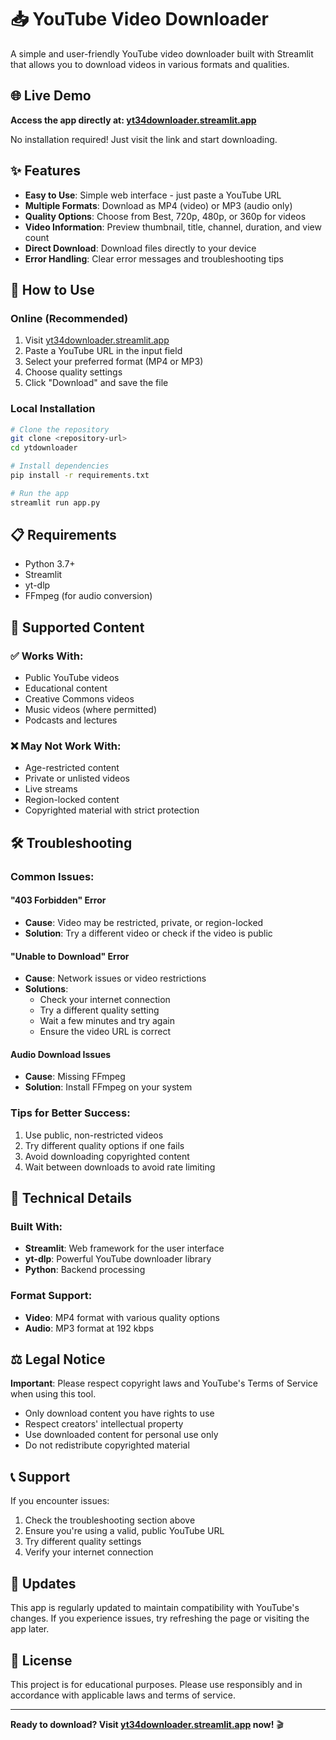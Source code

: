 # 📥 YouTube Video Downloader

A simple and user-friendly YouTube video downloader built with Streamlit that allows you to download videos in various formats and qualities.

## 🌐 Live Demo

**Access the app directly at: [yt34downloader.streamlit.app](https://yt34downloader.streamlit.app)**

No installation required! Just visit the link and start downloading.

## ✨ Features

- **Easy to Use**: Simple web interface - just paste a YouTube URL
- **Multiple Formats**: Download as MP4 (video) or MP3 (audio only)
- **Quality Options**: Choose from Best, 720p, 480p, or 360p for videos
- **Video Information**: Preview thumbnail, title, channel, duration, and view count
- **Direct Download**: Download files directly to your device
- **Error Handling**: Clear error messages and troubleshooting tips

## 🚀 How to Use

### Online (Recommended)
1. Visit [yt34downloader.streamlit.app](https://yt34downloader.streamlit.app)
2. Paste a YouTube URL in the input field
3. Select your preferred format (MP4 or MP3)
4. Choose quality settings
5. Click "Download" and save the file

### Local Installation
```bash
# Clone the repository
git clone <repository-url>
cd ytdownloader

# Install dependencies
pip install -r requirements.txt

# Run the app
streamlit run app.py
```

## 📋 Requirements

- Python 3.7+
- Streamlit
- yt-dlp
- FFmpeg (for audio conversion)

## 🎯 Supported Content

### ✅ Works With:
- Public YouTube videos
- Educational content
- Creative Commons videos
- Music videos (where permitted)
- Podcasts and lectures

### ❌ May Not Work With:
- Age-restricted content
- Private or unlisted videos
- Live streams
- Region-locked content
- Copyrighted material with strict protection

## 🛠️ Troubleshooting

### Common Issues:

#### "403 Forbidden" Error
- **Cause**: Video may be restricted, private, or region-locked
- **Solution**: Try a different video or check if the video is public

#### "Unable to Download" Error
- **Cause**: Network issues or video restrictions
- **Solutions**:
  - Check your internet connection
  - Try a different quality setting
  - Wait a few minutes and try again
  - Ensure the video URL is correct

#### Audio Download Issues
- **Cause**: Missing FFmpeg
- **Solution**: Install FFmpeg on your system

### Tips for Better Success:
1. Use public, non-restricted videos
2. Try different quality options if one fails
3. Avoid downloading copyrighted content
4. Wait between downloads to avoid rate limiting

## 🔧 Technical Details

### Built With:
- **Streamlit**: Web framework for the user interface
- **yt-dlp**: Powerful YouTube downloader library
- **Python**: Backend processing

### Format Support:
- **Video**: MP4 format with various quality options
- **Audio**: MP3 format at 192 kbps

## ⚖️ Legal Notice

**Important**: Please respect copyright laws and YouTube's Terms of Service when using this tool.

- Only download content you have rights to use
- Respect creators' intellectual property
- Use downloaded content for personal use only
- Do not redistribute copyrighted material

## 📞 Support

If you encounter issues:

1. Check the troubleshooting section above
2. Ensure you're using a valid, public YouTube URL
3. Try different quality settings
4. Verify your internet connection

## 🔄 Updates

This app is regularly updated to maintain compatibility with YouTube's changes. If you experience issues, try refreshing the page or visiting the app later.

## 📄 License

This project is for educational purposes. Please use responsibly and in accordance with applicable laws and terms of service.

---

**Ready to download? Visit [yt34downloader.streamlit.app](https://yt34downloader.streamlit.app) now!** 🎬